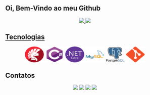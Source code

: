 ## Oi, Bem-Vindo ao meu Github

<div align="center">
  <a href="https://github.com/LucasXvr">
    <img loading="lazy" height="180em" src="https://github-readme-stats.vercel.app/api/top-langs/?LucasXvr&layout=compact&langs_count=7&theme=dracula" />
    <img loading="lazy" height="180em" src="https://github-readme-stats.vercel.app/api?LucasXvr&show_icons=true&theme=dracula&include_all_commits=true&count_private=true"/>
    </div>
  
 ## Tecnologias
 
<div align="center" style="display: inline_block"> 
  <a href="https://www.embarcadero.com/br/"> <img align="center" alt="Kyuorhan-Delphi" height="50" width="60" src="https://raw.githubusercontent.com/Kyuorhan/Kyuorhan/master/src/icons/delphi-svg/delphi_10.4_sydney-original.svg"><a/>
  <a href="https://www.microsoft.com/br/"> <img align="center" alt="Kyuorhan-csharp" height="50" width="60" src="https://github.com/devicons/devicon/blob/master/icons/csharp/csharp-original.svg"><a/>
  <a href="https://www.microsoft.com/br/"> <img align="center" alt="Kyuorhan-dotnetcore" height="50" width="60" src="https://github.com/devicons/devicon/blob/master/icons/dotnetcore/dotnetcore-original.svg"><a/>
  <a href="https://www.mysql.com/"> <img align="center" alt="Kyuorhan-Mysql" height="50" width="60" src="https://github.com/devicons/devicon/blob/master/icons/mysql/mysql-original-wordmark.svg"><a/>
  <a href="https://www.postgresql.org/"> <img align="center" alt="Kyuorhan-Mysql" height="50" width="60" src="https://github.com/devicons/devicon/blob/master/icons/postgresql/postgresql-original-wordmark.svg"><a/>
  <a href="https://git-scm.com/"> <img align="center" alt="Kyuorhan-Git" height="50" width="60" src="https://github.com/devicons/devicon/blob/master/icons/git/git-original.svg"><a/>
</div>

## Contatos

<div align="center"> 
  <a href = "mailto: lucasxavier523@gmail.com"><img src="https://img.shields.io/badge/-Gmail-%23333?style=for-the-badge&logo=gmail&logoColor=white" target="_blank"></a>
  <a href="https://www.instagram.com/luucasxvr/" target="_blank"> <img src="https://img.shields.io/badge/-Instagram-%23E4405F?style=for-the-badge&logo=instagram&logoColor=white" target="_blank"></a>
  <a href="https://www.linkedin.com/in/lucas-xavier-89a44120b/" target="_blank"> <img src="https://img.shields.io/badge/-LinkedIn-%230077B5?style=for-the-badge&logo=linkedin&logoColor=white" target="_blank"></a> 
  <a href="https://t.me/luucasxvr" target="_blank"> <img src="https://img.shields.io/badge/Telegram-2CA5E0?style=for-the-badge&logo=telegram&logoColor=white"></a> 
</div> 
